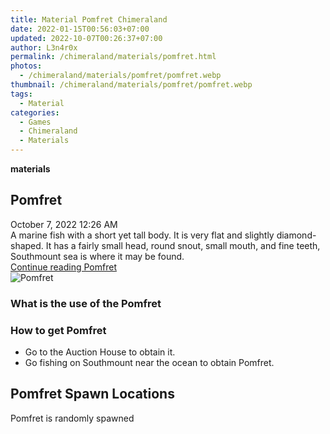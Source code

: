 ```yaml
---
title: Material Pomfret Chimeraland
date: 2022-01-15T00:56:03+07:00
updated: 2022-10-07T00:26:37+07:00
author: L3n4r0x
permalink: /chimeraland/materials/pomfret.html
photos:
  - /chimeraland/materials/pomfret/pomfret.webp
thumbnail: /chimeraland/materials/pomfret/pomfret.webp
tags:
  - Material
categories:
  - Games
  - Chimeraland
  - Materials
---
```


<section id="bootstrap-wrapper">
  <link
    rel="stylesheet"
    href="https://cdn.statically.io/gh/dimaslanjaka/Web-Manajemen/40ac3225/css/bootstrap-4.5-wrapper.css"
  />
  <div
    class="row g-0 border rounded overflow-hidden flex-md-row mb-4 shadow-sm position-relative bg-light text-dark"
  >
    <div class="col p-4 d-flex flex-column position-static">
      <strong class="d-inline-block mb-2 text-success">materials</strong>
      <h2 class="mb-0">Pomfret</h2>
      <div class="mb-1 text-muted">October 7, 2022 12:26 AM</div>
      <div class="mb-2 border p-1">
        A marine fish with a short yet tall body. It is very flat and slightly
        diamond-shaped. It has a fairly small head, round snout, small mouth,
        and fine teeth, Southmount sea is where it may be found.
      </div>
      <a
        href="/chimeraland/materials/pomfret.html"
        class="stretched-link d-none"
        >Continue reading Pomfret</a
      >
    </div>
    <div class="col-auto d-none d-lg-block">
      <img src="/chimeraland/materials/pomfret/pomfret.webp" alt="Pomfret" />
    </div>
  </div>
  <div class="row bg-light text-dark">
    <div class="col-lg-6 col-12 mb-2">
      <div class="card">
        <div class="card-body">
          <h3 class="card-title">What is the use of the Pomfret</h3>
          <div class="card-text"><ul></ul></div>
        </div>
      </div>
    </div>
    <div class="col-lg-6 col-12 mb-2">
      <div class="card">
        <div class="card-body">
          <h3 class="card-title">How to get Pomfret</h3>
          <div class="card-text">
            <ul>
              <li>Go to the Auction House to obtain it.</li>
              <li>
                Go fishing on Southmount near the ocean to obtain Pomfret.
              </li>
            </ul>
          </div>
        </div>
      </div>
    </div>
    <div class="col-12 mb-2">
      <h2>Pomfret Spawn Locations</h2>
      <p>Pomfret is randomly spawned</p>
    </div>
  </div>
</section>